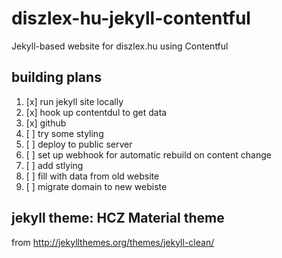 # diszlex-hu-jekyll-contentful
Jekyll-based website for diszlex.hu using Contentful

## building plans
1. [x] run jekyll site locally
2. [x] hook up contentdul to get data
3. [x] github
4. [ ] try some styling
5. [ ] deploy to public server
6. [ ] set up webhook for automatic rebuild on content change
7. [ ] add stlying
8. [ ] fill with data from old website
9. [ ] migrate domain to new webiste

## jekyll theme:  HCZ Material theme
from http://jekyllthemes.org/themes/jekyll-clean/
